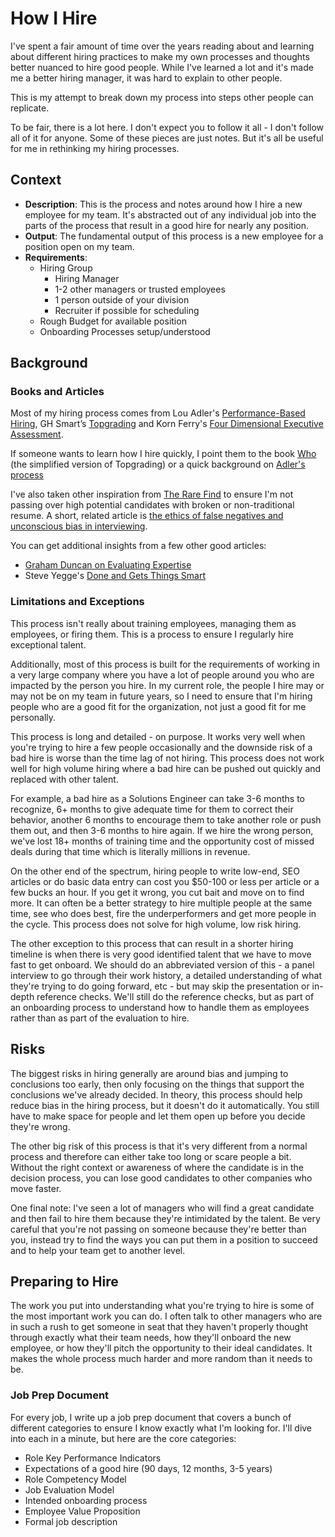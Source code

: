 # How I Hire

I've spent a fair amount of time over the years reading about and learning about different hiring practices to make my own processes and thoughts better nuanced to hire good people. While I've learned a lot and it's made me a better hiring manager, it was hard to explain to other people. 

This is my attempt to break down my process into steps other people can replicate. 

To be fair, there is a lot here. I don't expect you to follow it all - I don't follow all of it for anyone. Some of these pieces are just notes. But it's all be useful for me in rethinking my hiring processes. 

## Context
- **Description**: This is the process and notes around how I hire a new employee for my team. It's abstracted out of any individual job into the parts of the process that result in a good hire for nearly any position.
-   **Output**: The fundamental output of this process is a new employee for a position open on my team.
-   **Requirements**:
	- Hiring Group
		- Hiring Manager
		- 1-2 other managers or trusted employees
		- 1 person outside of your division
		- Recruiter if possible for scheduling
	- Rough Budget for available position
	- Onboarding Processes setup/understood


## Background

### Books and Articles
Most of my hiring process comes from Lou Adler's [Performance-Based Hiring](https://performancebasedhiring.com/), GH Smart’s [Topgrading](https://topgrading.com/) and Korn Ferry's [Four Dimensional Executive Assessment](https://www.kornferry.com/content/dam/kornferry/docs/article-migration/KF4D_Executive_Manual_FINAL.pdf).

If someone wants to learn how I hire quickly, I point them to the book [Who](https://whothebook.com/) (the simplified version of Topgrading) or a quick background on [Adler's process](https://www.greenhouse.io/blog/performance-based-hiring-methods)

I've also taken other inspiration from [The Rare Find](https://www.amazon.com/Rare-Find-Great-Talent-Stands/dp/1591845629) to ensure I'm not passing over high potential candidates with broken or non-traditional resume. A short, related article is [the ethics of false negatives and unconscious bias in interviewing](https://www.drmaciver.com/2019/06/the-ethics-of-false-negatives-in-interviewing/). 

You can get additional insights from a few other good articles: 
- [Graham Duncan on Evaluating Expertise](https://commoncog.com/blog/graham-duncan-on-evaluating-expertise/)
- Steve Yegge's [Done and Gets Things Smart](http://steve-yegge.blogspot.com/2008/06/done-and-gets-things-smart.html)


### Limitations and Exceptions

This process isn't really about training employees, managing them as employees, or firing them. This is a process to ensure I regularly hire exceptional talent.

Additionally, most of this process is built for the requirements of working in a very large company where you have a lot of people around you who are impacted by the person you hire. In my current role, the people I hire may or may not be on my team in future years, so I need to ensure that I'm hiring people who are a good fit for the organization, not just a good fit for me personally.

This process is long and detailed - on purpose. It works very well when you're trying to hire a few people occasionally and the downside risk of a bad hire is worse than the time lag of not hiring. This process does not work well for high volume hiring where a bad hire can be pushed out quickly and replaced with other talent.

 For example, a bad hire as a Solutions Engineer can take 3-6 months to recognize, 6+ months to give adequate time for them to correct their behavior, another 6 months to encourage them to take another role or push them out, and then 3-6 months to hire again. If we hire the wrong person, we've lost 18+ months of training time and the opportunity cost of missed deals during that time which is literally millions in revenue.

On the other end of the spectrum, hiring people to write low-end, SEO articles or do basic data entry can cost you $50-100 or less per article or a few bucks an hour. If you get it wrong, you cut bait and move on to find more. It can often be a better strategy to hire multiple people at the same time, see who does best, fire the underperformers and get more people in the cycle. This process does not solve for high volume, low risk hiring.

The other exception to this process that can result in a shorter hiring timeline is when there is very good identified talent that we have to move fast to get onboard. We should do an abbreviated version of this - a panel interview to go through their work history, a detailed understanding of what they're trying to do going forward, etc - but may skip the presentation or in-depth reference checks. We'll still do the reference checks, but as part of an onboarding process to understand how to handle them as employees rather than as part of the evaluation to hire.

## Risks

The biggest risks in hiring generally are around bias and jumping to conclusions too early, then only focusing on the things that support the conclusions we've already decided. In theory, this process should help reduce bias in the hiring process, but it doesn't do it automatically. You still have to make space for people and let them open up before you decide they're wrong.

The other big risk of this process is that it's very different from a normal process and therefore can either take too long or scare people a bit. Without the right context or awareness of where the candidate is in the decision process, you can lose good candidates to other companies who move faster.

One final note: I've seen a lot of managers who will find a great candidate and then fail to hire them because they're intimidated by the talent. Be very careful that you're not passing on someone because they're better than you, instead try to find the ways you can put them in a position to succeed and to help your team get to another level.


## Preparing to Hire

The work you put into understanding what you're trying to hire is some of the most important work you can do. I often talk to other managers who are in such a rush to get someone in seat that they haven't properly thought through exactly what their team needs, how they'll onboard the new employee, or how they'll pitch the opportunity to their ideal candidates. It makes the whole process much harder and more random than it needs to be. 

### Job Prep Document
For every job, I write up a job prep document that covers a bunch of different categories to ensure I know exactly what I'm looking for. I'll dive into each in a minute, but here are the core categories: 

- Role Key Performance Indicators
- Expectations of a good hire (90 days, 12 months, 3-5 years)
- Role Competency Model
- Job Evaluation Model
- Intended onboarding process
- Employee Value Proposition
- Formal job description